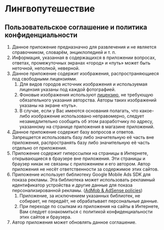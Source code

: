 # Лингвопутешествие

## Пользовательское соглашение и политика конфиденциальности
1. Данное приложение предназначно для развлечения и не является справочником, словарём, энциклопедией и т. п.
1. Информация, указанная в содержащихся в приложении вопросах, ответах, промежуточных экранах «город» и «путь» может быть неточной, неполной, неверной.
1. Данное приложение содержит изображения, распространяющиеся под свободными лицензиями.
   1. Для видов городов источник изображения и используемая лицензия указаны под каждой фотографией.
   1. Фоновые изображения используют [лицензию](https://www.pexels.com/ru-ru/photo-license/), не требующую обязательного указания авторства. Авторы таких изображений указаны на экране «путь».
   1. В случае, если у Вас имеются основания полагать, что какое-либо изображение использовано неправомерно, следует незамедлительно сообщить об этом разработчику по адресу, указанному на странице приложения в магазине приложений.
1. Данное приложение содержит базу вопросов и ответов. Запрещается использовать базу либо значительную её часть вне приложения, распространять базу либо значительную её часть отдельно от приложения.
1. Приложение содержит гиперссылки на страницы в Интернете, открывающиеся в браузере вне приложения. Эти страницы и браузер никак не связаны с приложением и его автором. Автор приложения не несёт ответственности за содержимое этих сайтов.
1. Приложение использует библиотеку Google Mobile Ads SDK для показа рекламы. Эта библиотека может использовать рекламный идентификатор устройства и другие данные для показа персонализированной рекламы. ([AdMob &amp; AdSense policies](https://support.google.com/admob/answer/6128543))
   1. Приложение, за исключением указанных библиотек, не собирает, не передаёт, не обрабатывает персональные данные.
   1. При переходе по ссылкам из приложения на сайты в Интернете, Вам следует ознакомиться с политикой конфиденциальности этих сайтов и браузера.
1. Автор приложения может обновлять данное соглашение.
